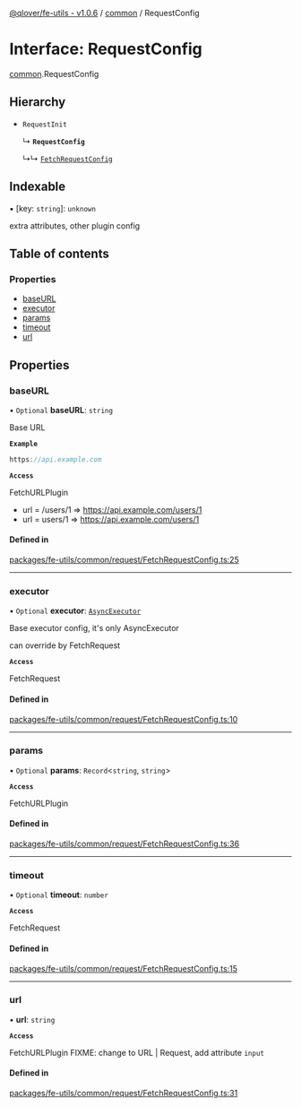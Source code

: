 [@qlover/fe-utils - v1.0.6](../README.md) / [common](../modules/common.md) / RequestConfig

# Interface: RequestConfig

[common](../modules/common.md).RequestConfig

## Hierarchy

- `RequestInit`

  ↳ **`RequestConfig`**

  ↳↳ [`FetchRequestConfig`](common.FetchRequestConfig.md)

## Indexable

▪ [key: `string`]: `unknown`

extra attributes, other plugin config

## Table of contents

### Properties

- [baseURL](common.RequestConfig.md#baseurl)
- [executor](common.RequestConfig.md#executor)
- [params](common.RequestConfig.md#params)
- [timeout](common.RequestConfig.md#timeout)
- [url](common.RequestConfig.md#url)

## Properties

### baseURL

• `Optional` **baseURL**: `string`

Base URL

**`Example`**

```ts
https://api.example.com
```

**`Access`**

FetchURLPlugin

- url = /users/1 => https://api.example.com/users/1
- url = users/1 => https://api.example.com/users/1

#### Defined in

[packages/fe-utils/common/request/FetchRequestConfig.ts:25](https://github.com/qlover/fe-base/blob/faa67aa70311a79a9a2b1bd71dd2d4a96758d762/packages/fe-utils/common/request/FetchRequestConfig.ts#L25)

___

### executor

• `Optional` **executor**: [`AsyncExecutor`](../classes/common.AsyncExecutor.md)

Base executor config, it's only AsyncExecutor

can override by FetchRequest

**`Access`**

FetchRequest

#### Defined in

[packages/fe-utils/common/request/FetchRequestConfig.ts:10](https://github.com/qlover/fe-base/blob/faa67aa70311a79a9a2b1bd71dd2d4a96758d762/packages/fe-utils/common/request/FetchRequestConfig.ts#L10)

___

### params

• `Optional` **params**: `Record`\<`string`, `string`\>

**`Access`**

FetchURLPlugin

#### Defined in

[packages/fe-utils/common/request/FetchRequestConfig.ts:36](https://github.com/qlover/fe-base/blob/faa67aa70311a79a9a2b1bd71dd2d4a96758d762/packages/fe-utils/common/request/FetchRequestConfig.ts#L36)

___

### timeout

• `Optional` **timeout**: `number`

**`Access`**

FetchRequest

#### Defined in

[packages/fe-utils/common/request/FetchRequestConfig.ts:15](https://github.com/qlover/fe-base/blob/faa67aa70311a79a9a2b1bd71dd2d4a96758d762/packages/fe-utils/common/request/FetchRequestConfig.ts#L15)

___

### url

• **url**: `string`

**`Access`**

FetchURLPlugin
FIXME: change to URL | Request, add attribute `input`

#### Defined in

[packages/fe-utils/common/request/FetchRequestConfig.ts:31](https://github.com/qlover/fe-base/blob/faa67aa70311a79a9a2b1bd71dd2d4a96758d762/packages/fe-utils/common/request/FetchRequestConfig.ts#L31)
